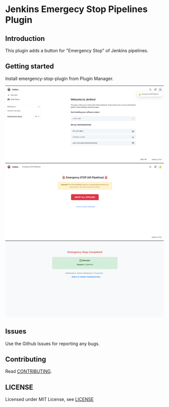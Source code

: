 # Jenkins Emergecy Stop Pipelines Plugin

## Introduction

This plugin adds a button for "Emergency Stop" of Jenkins pipelines.

## Getting started

Install emergency-stop-plugin from Plugin Manager.

![Top Bar Menu.](/screenshots/top_bar_button.png)
![Main Page of Emergency Stop.](/screenshots/main_page.png)
![After Completion of Emergency Stop.](/screenshots/after_trigger_completed.png)


## Issues

Use the Github Issues for reporting any bugs.

## Contributing

Read [CONTRIBUTING](CONTRIBUTING.md).

## LICENSE

Licensed under MIT License, see [LICENSE](LICENSE)
